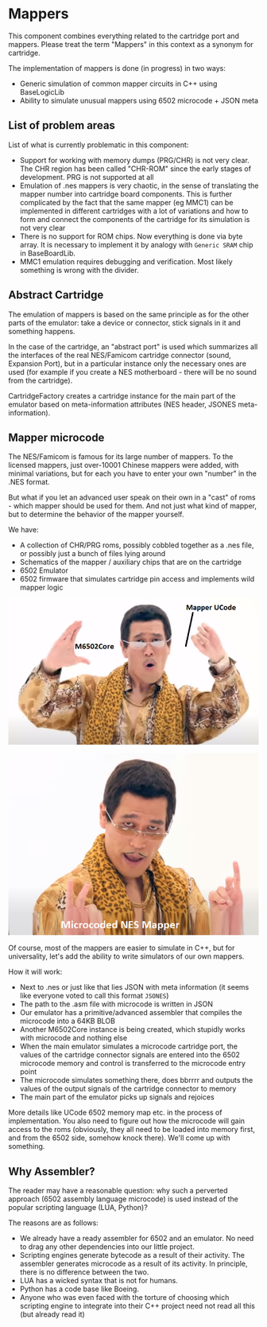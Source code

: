 # Mappers

This component combines everything related to the cartridge port and mappers. Please treat the term "Mappers" in this context as a synonym for cartridge.

The implementation of mappers is done (in progress) in two ways:
- Generic simulation of common mapper circuits in C++ using BaseLogicLib
- Ability to simulate unusual mappers using 6502 microcode + JSON meta

## List of problem areas

List of what is currently problematic in this component:
- Support for working with memory dumps (PRG/CHR) is not very clear. The CHR region has been called "CHR-ROM" since the early stages of development. PRG is not supported at all
- Emulation of .nes mappers is very chaotic, in the sense of translating the mapper number into cartridge board components. This is further complicated by the fact that the same mapper (eg MMC1) can be implemented in different cartridges with a lot of variations and how to form and connect the components of the cartridge for its simulation is not very clear
- There is no support for ROM chips. Now everything is done via byte array. It is necessary to implement it by analogy with `Generic SRAM` chip in BaseBoardLib.
- MMC1 emulation requires debugging and verification. Most likely something is wrong with the divider.

## Abstract Cartridge

The emulation of mappers is based on the same principle as for the other parts of the emulator: take a device or connector, stick signals in it and something happens.

In the case of the сartridge, an "abstract port" is used which summarizes all the interfaces of the real NES/Famicom cartridge connector (sound, Expansion Port), but in a particular instance only the necessary ones are used (for example if you create a NES motherboard - there will be no sound from the cartridge).

CartridgeFactory creates a cartridge instance for the main part of the emulator based on meta-information attributes (NES header, JSONES meta-information).

## Mapper microcode

The NES/Famicom is famous for its large number of mappers. To the licensed mappers, just over-10001 Chinese mappers were added, with minimal variations, but for each you have to enter your own "number" in the .NES format.

But what if you let an advanced user speak on their own in a "cast" of roms - which mapper should be used for them. And not just what kind of mapper, but to determine the behavior of the mapper yourself.

We have:
- A collection of CHR/PRG roms, possibly cobbled together as a .nes file, or possibly just a bunch of files lying around
- Schematics of the mapper / auxiliary chips that are on the cartridge
- 6502 Emulator
- 6502 firmware that simulates cartridge pin access and implements wild mapper logic

![mappers_ucode1](mappers_ucode1.png)

![mappers_ucode2](mappers_ucode2.png)

Of course, most of the mappers are easier to simulate in C++, but for universality, let's add the ability to write simulators of our own mappers.

How it will work:
- Next to .nes or just like that lies JSON with meta information (it seems like everyone voted to call this format `JSONES`)
- The path to the .asm file with microcode is written in JSON
- Our emulator has a primitive/advanced assembler that compiles the microcode into a 64KB BLOB
- Another M6502Core instance is being created, which stupidly works with microcode and nothing else
- When the main emulator simulates a microcode cartridge port, the values of the cartridge connector signals are entered into the 6502 microcode memory and control is transferred to the microcode entry point
- The microcode simulates something there, does bbrrrr and outputs the values of the output signals of the cartridge connector to memory
- The main part of the emulator picks up signals and rejoices

More details like UCode 6502 memory map etc. in the process of implementation. You also need to figure out how the microcode will gain access to the roms (obviously, they all need to be loaded into memory first, and from the 6502 side, somehow knock there). We'll come up with something.

## Why Assembler?

The reader may have a reasonable question: why such a perverted approach (6502 assembly language microcode) is used instead of the popular scripting language (LUA, Python)?

The reasons are as follows:
- We already have a ready assembler for 6502 and an emulator. No need to drag any other dependencies into our little project.
- Scripting engines generate bytecode as a result of their activity. The assembler generates microcode as a result of its activity. In principle, there is no difference between the two.
- LUA has a wicked syntax that is not for humans.
- Python has a code base like Boeing.
- Anyone who was even faced with the torture of choosing which scripting engine to integrate into their C++ project need not read all this (but already read it)
